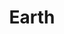 ---
title: "Earth"
hashtag: "earth"
related:
  - Moon
subdivision-of:
  - Solar System
tags:
  - Planet
  - Solar System
---